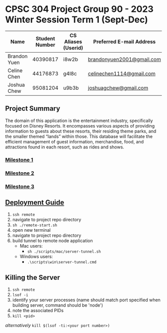 # CPSC 304 Project Group 90 - 2023 Winter Session Term 1 (Sept-Dec)

| Name         | Student Number | CS Aliases (Userid) | Preferred E-mail Address  |
|--------------|----------------|---------------------|---------------------------|
| Brandon Yuen | 40390817       | i8w2b               | brandonyuen2001@gmail.com |
| Celine Chen  | 44176873       | g4l8c               | celinechen1114@gmail.com  |
| Joshua Chew  | 95081204       | u9b3b               | joshuagchew@gmail.com     |


## Project Summary
The domain of this application is the entertainment industry, specifically focused on Disney Resorts. It encompasses various aspects of providing information to guests about these resorts, their residing theme parks, and the smaller themed “lands” within those. This database will facilitate the efficient management of guest information, merchandise, food, and attractions found in each resort, such as rides and shows.

### [Milestone 1](https://github.students.cs.ubc.ca/CPSC304-2023W-T1/project_g4l8c_i8w2b_u9b3b/blob/main/docs/Milestone%201.pdf)
### [Milestone 2](https://github.students.cs.ubc.ca/CPSC304-2023W-T1/project_g4l8c_i8w2b_u9b3b/blob/main/docs/Milestone%202.pdf)
### [Milestone 3](https://github.students.cs.ubc.ca/CPSC304-2023W-T1/project_g4l8c_i8w2b_u9b3b/blob/main/docs/Milestone%203.md)

## [Deployment Guide](https://www.students.cs.ubc.ca/~cs-304/resources/javascript-oracle-resources/node-setup.html)

1. `ssh remote`
2. navigate to project repo directory
3. `sh ./remote-start.sh`
4. open new terminal
5. navigate to project repo directory
6. build tunnel to remote node application
    - Mac users:
      - `sh ./scripts/mac/server-tunnel.sh`
    - Windows users:
      - `.\scripts\win\server-tunnel.cmd`

## Killing the Server
1. `ssh remote`
2. `lsof -i`
3. identify your server processes (name should match port specified when building server, command should be 'node')
4. note the associated PIDs
5. `kill <pid>`

*alternatively* `kill $(lsof -ti:<your port number>)`
